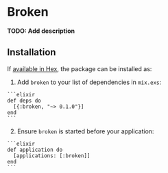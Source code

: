 # Broken

**TODO: Add description**

## Installation

If [available in Hex](https://hex.pm/docs/publish), the package can be installed as:

  1. Add `broken` to your list of dependencies in `mix.exs`:

    ```elixir
    def deps do
      [{:broken, "~> 0.1.0"}]
    end
    ```

  2. Ensure `broken` is started before your application:

    ```elixir
    def application do
      [applications: [:broken]]
    end
    ```

